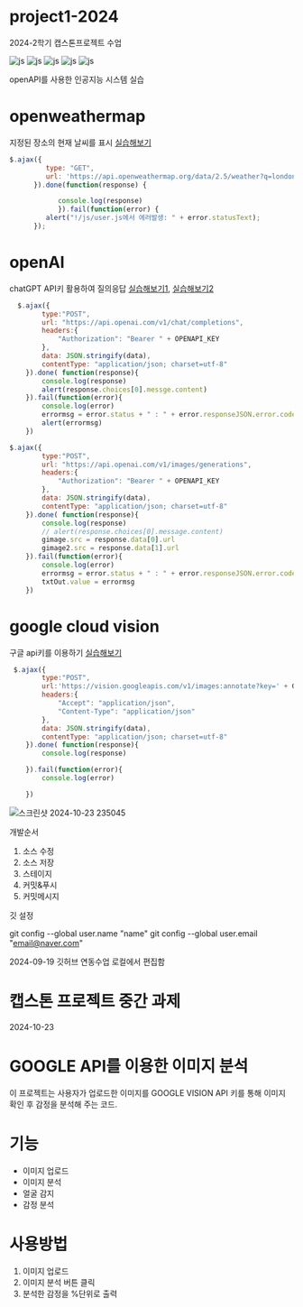 # project1-2024
2024-2학기 캡스톤프로젝트 수업  

![js](https://img.shields.io/badge/JavaScript-F7DF1E?style=for-the-badge&logo=JavaScript&logoColor=white)
![js](https://img.shields.io/badge/CSS-239120?&style=for-the-badge&logo=css3&logoColor=white)
![js](https://img.shields.io/badge/HTML5-E34F26?style=for-the-badge&logo=html5&logoColor=white)
![js](https://img.shields.io/badge/GitHub-100000?style=for-the-badge&logo=github&logoColor=white)
![js](https://img.shields.io/badge/Windows-0078D6?style=for-the-badge&logo=windows&logoColor=white)

openAPI를 사용한 인공지능 시스템 실습

# openweathermap

지정된 장소의 현재 날씨를 표시
[실습해보기](https://api.openweathermap.org/data/2.5/weather?q=london&units=metric&appid=7d96bc5108f52b80e2d9075a369b9f35)

```javascript
$.ajax({
         type: "GET",
         url: 'https://api.openweathermap.org/data/2.5/weather?q=london&units=metric&appid=7d96bc5108f52b80e2d9075a369b9f35',
      }).done(function(response) {

            console.log(response)
            }).fail(function(error) {
         alert("!/js/user.js에서 에러발생: " + error.statusText);
      });


```
# openAI
chatGPT API키 활용하여 질의응답
[실습해보기1](https://api.openai.com/v1/chat/completions),
[실습해보기2](https://api.openai.com/v1/images/generations)
        

```javascript
  $.ajax({
        type:"POST",
        url: "https://api.openai.com/v1/chat/completions",
        headers:{
            "Authorization": "Bearer " + OPENAPI_KEY
        },
        data: JSON.stringify(data),
        contentType: "application/json; charset=utf-8"
    }).done( function(response){
        console.log(response)
        alert(response.choices[0].messge.content)
    }).fail(function(error){
        console.log(error)
        errormsg = error.status + " : " + error.responseJSON.error.code + " - " + error.responseJSON.error.code.messages
        alert(errormsg)
    }) 
```

```javascript
$.ajax({
        type:"POST",
        url: "https://api.openai.com/v1/images/generations",
        headers:{
            "Authorization": "Bearer " + OPENAPI_KEY
        },
        data: JSON.stringify(data),
        contentType: "application/json; charset=utf-8"
    }).done( function(response){
        console.log(response)
        // alert(response.choices[0].message.content)
        gimage.src = response.data[0].url
        gimage2.src = response.data[1].url
    }).fail(function(error){
        console.log(error)
        errormsg = error.status + " : " + error.responseJSON.error.code + " - " + error.responseJSON.error.message
        txtOut.value = errormsg
    })
```

# google cloud vision
구글 api키를 이용하기
[실습해보기](https://vision.googleapis.com/v1/images:annotate?key=)

```javascript
 $.ajax({
        type:"POST",
        url:'https://vision.googleapis.com/v1/images:annotate?key=' + GOOGLE_API_KEY,
        headers:{
            "Accept": "application/json",
            "Content-Type": "application/json"
        },
        data: JSON.stringify(data),
        contentType: "application/json; charset=utf-8"
    }).done( function(response){    
        console.log(response)

    }).fail(function(error){
        console.log(error)

    })
```

![스크린샷 2024-10-23 235045](https://github.com/user-attachments/assets/284e5699-2080-4e0b-be29-cd8d8a58ec7c)

개발순서
1. 소스 수정
2. 소스 저장
3. 스테이지
4. 커밋&푸시
5. 커밋메시지

깃 설정

git config --global user.name "name"
git config --global user.email "email@naver.com"

2024-09-19 깃허브 연동수업
로컬에서 편집함

# 캡스톤 프로젝트 중간 과제
2024-10-23

# GOOGLE API를 이용한 이미지 분석
이 프로젝트는 사용자가 업로드한 이미지를 GOOGLE  VISION API 키를 통해 이미지 확인 후 감정을 분석해 주는 코드.

# 기능
- 이미지 업로드
- 이미지 분석
- 얼굴 감지
- 감정 분석

# 사용방법 
1. 이미지 업로드
2. 이미지 분석 버튼 클릭
3. 분석한 감정을 %단위로 출력
